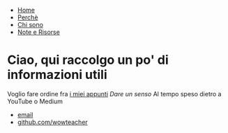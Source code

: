 <!DOCTYPE html>
<html>
	<head>
		<title>Build Your Personal Brand</title>
	</head>
	<body>
		<nav>
    		<ul>
        		<li><a href="/">Home</a></li>
	        	<li><a href="/about">Perchè</a></li>
        		<li><a href="/cv">Chi sono</a></li>
        		<li><a href="/blog">Note e Risorse</a></li>
    		</ul>
		</nav>
		<div class="container">
    		<div class="blurb">
        		<h1>Ciao, qui raccolgo un po' di informazioni utili</h1>
				<p>Voglio fare ordine fra  <a href="/about">i miei appunti</a> <em>Dare un senso</em> Al tempo speso dietro a YouTube o Medium </p>
    		</div><!-- /.blurb -->
		</div><!-- /.container -->
		<footer>
    		<ul>
        		<li><a href="mailto:francesca.sampietroPB@gmail.com">email</a></li>
        		<li><a href="https://github.com/wowteacher">github.com/wowteacher</a></li>
			</ul>
		</footer>
	</body>
</html>

